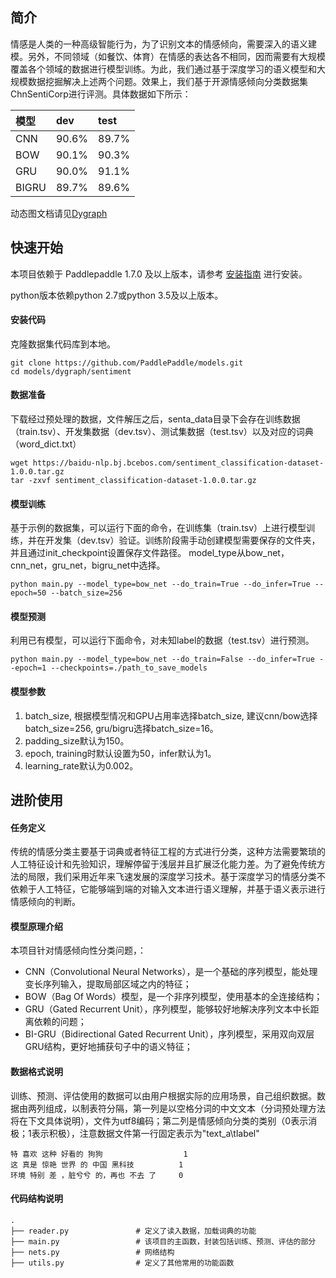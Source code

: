 ## 简介


情感是人类的一种高级智能行为，为了识别文本的情感倾向，需要深入的语义建模。另外，不同领域（如餐饮、体育）在情感的表达各不相同，因而需要有大规模覆盖各个领域的数据进行模型训练。为此，我们通过基于深度学习的语义模型和大规模数据挖掘解决上述两个问题。效果上，我们基于开源情感倾向分类数据集ChnSentiCorp进行评测。具体数据如下所示：

| 模型 | dev | test |
| :------| :------ | :------ |
| CNN | 90.6% | 89.7% |
| BOW | 90.1% | 90.3% |
| GRU | 90.0% | 91.1% |
| BIGRU | 89.7% |  89.6% |

动态图文档请见[Dygraph](https://www.paddlepaddle.org.cn/documentation/docs/zh/develop/user_guides/howto/dygraph/DyGraph.html)


## 快速开始

本项目依赖于 Paddlepaddle 1.7.0 及以上版本，请参考 [安装指南](http://www.paddlepaddle.org/#quick-start) 进行安装。

python版本依赖python 2.7或python 3.5及以上版本。


#### 安装代码

克隆数据集代码库到本地。

```shell
git clone https://github.com/PaddlePaddle/models.git
cd models/dygraph/sentiment
```

#### 数据准备

下载经过预处理的数据，文件解压之后，senta_data目录下会存在训练数据（train.tsv）、开发集数据（dev.tsv）、测试集数据（test.tsv）以及对应的词典（word_dict.txt）

```shell
wget https://baidu-nlp.bj.bcebos.com/sentiment_classification-dataset-1.0.0.tar.gz
tar -zxvf sentiment_classification-dataset-1.0.0.tar.gz
```

#### 模型训练

基于示例的数据集，可以运行下面的命令，在训练集（train.tsv）上进行模型训练，并在开发集（dev.tsv）验证。训练阶段需手动创建模型需要保存的文件夹，并且通过init_checkpoint设置保存文件路径。
model_type从bow_net，cnn_net，gru_net，bigru_net中选择。

```shell
python main.py --model_type=bow_net --do_train=True --do_infer=True --epoch=50 --batch_size=256
```

#### 模型预测

利用已有模型，可以运行下面命令，对未知label的数据（test.tsv）进行预测。

```shell
python main.py --model_type=bow_net --do_train=False --do_infer=True --epoch=1 --checkpoints=./path_to_save_models
```

#### 模型参数

1. batch_size, 根据模型情况和GPU占用率选择batch_size, 建议cnn/bow选择batch_size=256, gru/bigru选择batch_size=16。
2. padding_size默认为150。
3. epoch, training时默认设置为50，infer默认为1。
4. learning_rate默认为0.002。


## 进阶使用

#### 任务定义

传统的情感分类主要基于词典或者特征工程的方式进行分类，这种方法需要繁琐的人工特征设计和先验知识，理解停留于浅层并且扩展泛化能力差。为了避免传统方法的局限，我们采用近年来飞速发展的深度学习技术。基于深度学习的情感分类不依赖于人工特征，它能够端到端的对输入文本进行语义理解，并基于语义表示进行情感倾向的判断。

#### 模型原理介绍

本项目针对情感倾向性分类问题，：

+ CNN（Convolutional Neural Networks），是一个基础的序列模型，能处理变长序列输入，提取局部区域之内的特征；
+ BOW（Bag Of Words）模型，是一个非序列模型，使用基本的全连接结构；
+ GRU（Gated Recurrent Unit），序列模型，能够较好地解决序列文本中长距离依赖的问题；
+ BI-GRU（Bidirectional Gated Recurrent Unit），序列模型，采用双向双层GRU结构，更好地捕获句子中的语义特征；

#### 数据格式说明

训练、预测、评估使用的数据可以由用户根据实际的应用场景，自己组织数据。数据由两列组成，以制表符分隔，第一列是以空格分词的中文文本（分词预处理方法将在下文具体说明），文件为utf8编码；第二列是情感倾向分类的类别（0表示消极；1表示积极），注意数据文件第一行固定表示为"text_a\tlabel"

```text
特 喜欢 这种 好看的 狗狗                  1
这 真是 惊艳 世界 的 中国 黑科技          1
环境 特别 差 ，脏兮兮 的，再也 不去 了     0
```

#### 代码结构说明

```text
.
├── reader.py               # 定义了读入数据，加载词典的功能
├── main.py                 # 该项目的主函数，封装包括训练、预测、评估的部分
├── nets.py                 # 网络结构
├── utils.py                # 定义了其他常用的功能函数
```

